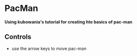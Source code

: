 # PacMan

#### Using kubowania's tutorial for creating hte basics of pac-man


## Controls
- use the arrow keys to move pac-man
